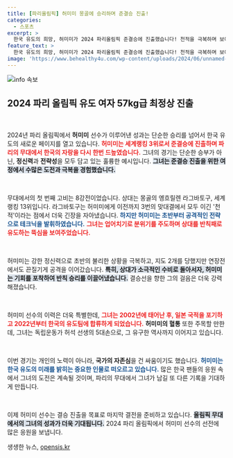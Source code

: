 ```yaml
---
title: [파리올림픽] 허미미 몽골에 승리하며 준결승 진출!
categories:
  - 스포츠
excerpt: >
  한국 유도의 희망, 허미미가 2024 파리올림픽 준결승에 진출했습니다! 천적을 극복하며 보여준 공격의 진수를 놓치지 마세요. 그녀의 감동 스토리와 역전 드라마를 확인하세요!
feature_text: >
  한국 유도의 희망, 허미미가 2024 파리올림픽 준결승에 진출했습니다! 천적을 극복하며 보여준 공격의 진수를 놓치지 마세요. 그녀의 감동 스토리와 역전 드라마를 확인하세요!
image: 'https://www.behealthy4u.com/wp-content/uploads/2024/06/unnamed-file.png'
---
```


<p><img src="https://www.behealthy4u.com/wp-content/uploads/2024/06/unnamed-file.png" alt="info 속보" /></p>

<h2 data-ke-size="size26">2024 파리 올림픽 유도 여자 57kg급 최정상 진출</h2>

<p data-ke-size="size16">&nbsp;</p>

<p>2024년 파리 올림픽에서 <strong>허미미</strong> 선수가 이루어낸 성과는 단순한 승리를 넘어서 한국 유도의 새로운 페이지를 열고 있습니다. <b><span style="color: #ee2323;">허미미는 세계랭킹 3위로서 준결승에 진출하며 파리의 무대에서 한국의 자랑을 다시 한번 드높였습니다.</span></b> 그녀의 경기는 단순한 승부가 아닌, <strong>정신력</strong>과 <strong>전략성</strong>을 모두 담고 있는 훌륭한 예시입니다. <b><span style="background-color: #21538527;">그녀는 준결승 진출을 위한 여정에서 수많은 도전과 극복을 경험했습니다.</span></b></p>

<p data-ke-size="size16">&nbsp;</p>

<p>무대에서의 첫 번째 고비는 8강전이었습니다. 상대는 몽골의 엥흐릴렌 라그바토구, 세계랭킹 13위입니다. 라그바토구는 허미미에게 이전까지 3번의 맞대결에서 모두 이긴 '천적'이라는 점에서 더욱 긴장을 자아냈습니다. <b><span style="color: #1a5490;">하지만 허미미는 초반부터 공격적인 전략으로 테크닉을 발휘하였습니다.</span></b> <b><span style="color: #ee2323;">그녀는 업어치기로 분위기를 주도하며 상대를 반칙패로 유도하는 뚝심을 보여주었습니다.</span></b></p>

<p data-ke-size="size16">&nbsp;</p>

<p>허미미는 강한 정신력으로 초반의 불리한 상황을 극복하고, 지도 2개를 당했지만 연장전에서도 끈질기게 공격을 이어갔습니다. <b><span style="background-color: #21538527;">특히, 상대가 소극적인 수비로 돌아서자, 허미미는 기회를 포착하여 반칙 승리를 이끌어냈습니다.</span></b> 결승선을 향한 그의 걸음은 더욱 강력해졌습니다.</p>

<p data-ke-size="size16">&nbsp;</p>

<p>허미미 선수의 이력은 더욱 특별한데, <b><span style="color: #ee2323;">그녀는 2002년에 태어난 후, 일본 국적을 포기하고 2022년부터 한국의 유도팀에 합류하게 되었습니다.</span></b> <strong>허미미의 혈통</strong> 또한 주목할 만한데, 그녀는 독립운동가 허석 선생의 5대손으로, 그 유구한 역사까지 이어지고 있습니다. </p>

<p data-ke-size="size16">&nbsp;</p>

<p>이번 경기는 개인의 노력이 아니라, <strong>국가의 자존심</strong>을 건 싸움이기도 했습니다. <b><span style="color: #1a5490;">허미미는 한국 유도의 미래를 밝히는 중요한 인물로 떠오르고 있습니다.</span></b> 많은 한국 팬들의 응원 속에서 그녀의 도전은 계속될 것이며, 파리의 무대에서 그녀가 남길 또 다른 기록을 기대하게 만듭니다.</p>

<p data-ke-size="size16">&nbsp;</p>

<p>이제 허미미 선수는 결승 진출을 목표로 마지막 결전을 준비하고 있습니다. <b><span style="background-color: #21538527;">올림픽 무대에서의 그녀의 성과가 더욱 기대됩니다.</span></b> 2024 파리 올림픽에서 허미미 선수의 선전에 많은 응원을 보냅니다.</p>
생생한 뉴스, <a href="https://opensis.kr" rel="dofollow">opensis.kr</a>


